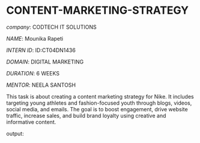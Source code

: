 # CONTENT-MARKETING-STRATEGY

*company*: CODTECH IT SOLUTIONS

*NAME*: Mounika Rapeti

*INTERN ID*: ID:CT04DN1436

*DOMAIN*: DIGITAL MARKETING 

*DURATION*: 6 WEEKS 

*MENTOR*: NEELA SANTOSH

This task is about creating a content marketing strategy for Nike. It includes targeting young athletes and fashion-focused youth through blogs, videos, social media, and emails. The goal is to boost engagement, drive website traffic, increase sales, and build brand loyalty using creative and informative content.

output: 
